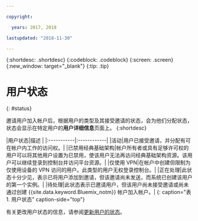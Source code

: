 ```yaml
---

copyright:

  years: 2017, 2018

lastupdated: "2018-11-30"

---
```


{:shortdesc: .shortdesc}
{:codeblock: .codeblock}
{:screen: .screen}
{:new_window: target="_blank"}
{:tip: .tip}


# 用户状态
{: #status}

邀请用户加入帐户后，根据用户的类型及其接受邀请的状态，会为他们分配状态，状态会显示在特定用户的**用户详细信息**页面上。
{:shortdesc}

|用户状态|描述
|
|:-----------|:------------|
|活动|用户已接受邀请，并分配有可在帐户内工作的访问权。|
|已禁用经典基础架构|帐户所有者或具有足够许可权的用户可以将其他用户设置为已禁用，使该用户无法再访问经典基础架构资源。该用户可以继续登录到控制台并访问平台资源。|
|仅使用 VPN|在帐户中创建但限制为仅使用设备的 VPN 访问的用户。此类型的用户无权登录控制台。|
|正在处理|此状态十分少见，表示已将用户添加到邀请，但该邀请尚未发送，而系统已创建该用户的第一个实例。|
|待处理|此状态表示已邀请用户，但该用户尚未接受邀请或尚未通过创建 {{site.data.keyword.Bluemix_notm}} 帐户加入帐户。|
{: caption="表 1. 用户状态" caption-side="top"}

有关更改用户状态的信息，请参阅[更新用户的状态](/docs/iam/update_status.html#status)。
